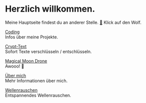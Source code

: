 # Herzlich willkommen.  
Meine Hauptseite findest du an anderer Stelle. [🐺](https://stadtwoelfin.de) Klick auf den Wolf.

[Coding](coding.md)  
Infos über meine Projekte.

[Crypt-Text](crypt-text/)  
Sofort Texte verschlüsseln / entschlüsseln.

[Magical Moon Drone](drone/)  
Awooo! 🐺

[Über mich](about.md)  
Mehr Informationen über mich.

[Wellenrauschen](wellenrauschen/)  
Entspannendes Wellenrauschen.
